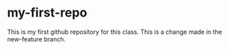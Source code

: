 # my-first-repo

This is my first github repository for this class.
This is a change made in the new-feature branch.
